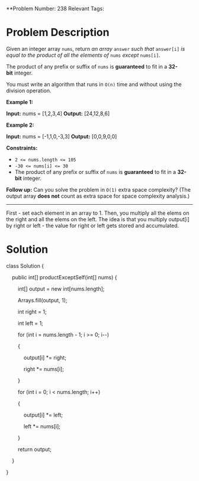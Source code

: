 **Problem Number: 238
Relevant Tags:
<h1> Problem Description </h1>

Given an integer array `nums`, return _an array_ `answer` _such that_ `answer[i]` _is equal to the product of all the elements of_ `nums` _except_ `nums[i]`.

The product of any prefix or suffix of `nums` is **guaranteed** to fit in a **32-bit** integer.

You must write an algorithm that runs in `O(n)` time and without using the division operation.

**Example 1:**

**Input:** nums = [1,2,3,4]
**Output:** [24,12,8,6]

**Example 2:**

**Input:** nums = [-1,1,0,-3,3]
**Output:** [0,0,9,0,0]

**Constraints:**

- `2 <= nums.length <= 105`
- `-30 <= nums[i] <= 30`
- The product of any prefix or suffix of `nums` is **guaranteed** to fit in a **32-bit** integer.

**Follow up:** Can you solve the problem in `O(1)` extra space complexity? (The output array **does not** count as extra space for space complexity analysis.)

-----
First - set each element in an array to 1. Then, you multiply all the elems on the right and all the elems on the left.
The idea is that you multiply output[i] by right or left - the value for right or left gets stored and accumulated.
<h1> Solution </h1>
class Solution {

    public int[] productExceptSelf(int[] nums) {

        int[] output = new int[nums.length];

        Arrays.fill(output, 1);

  

        int right = 1;

        int left = 1;

  

        for (int i = nums.length - 1; i >= 0; i--)

        {

            output[i] *= right;

            right *= nums[i];

        }

  

        for (int i = 0; i < nums.length; i++)

        {

            output[i] *= left;

            left *= nums[i];

        }

  

        return output;

    }

}